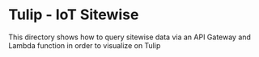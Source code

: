 # Tulip - IoT Sitewise

This directory shows how to query sitewise data via an API Gateway and Lambda function in order to visualize on Tulip
